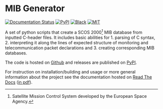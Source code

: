 # MIB Generator
[![Documentation Status](https://readthedocs.org/projects/mib-generator/badge/?version=latest)](https://mib-generator.readthedocs.io/en/latest/?badge=latest)
[![PyPI](https://img.shields.io/pypi/v/mib-generator)](https://pypi.org/project/mib-generator)
[![Black](https://img.shields.io/badge/code_style-black-black)](https://github.com/psf/black)
[![MIT](https://img.shields.io/badge/license-MIT-purple)](https://github.com/vachaj11/MIB-Generator/blob/main/LICENSE)

A set of python scripts that create a SCOS 2000[^1] MIB database from inputted C-header files. It includes basic abilities for 1. parsing of C syntax, 2. interpreting it along the lines of expected structure of monitoring and telecommunication packet declarations and 3. creating corresponding MIB databases.

The code is hosted on [Github](https://github.com/vachaj11/MIB-Generator) and releases are published on [PyPI](https://pypi.org/project/mib-generator).

For instruction on installation/building and usage or more general information about the project see the documentation hosted on [Read The Docs](https://mib-generator.readthedocs.io/en/latest/index.html) ([in pdf](https://mib-generator.readthedocs.io/_/downloads/en/latest/pdf/)).

[^1]: Satellite Mission Control System developed by the European Space Agency.
